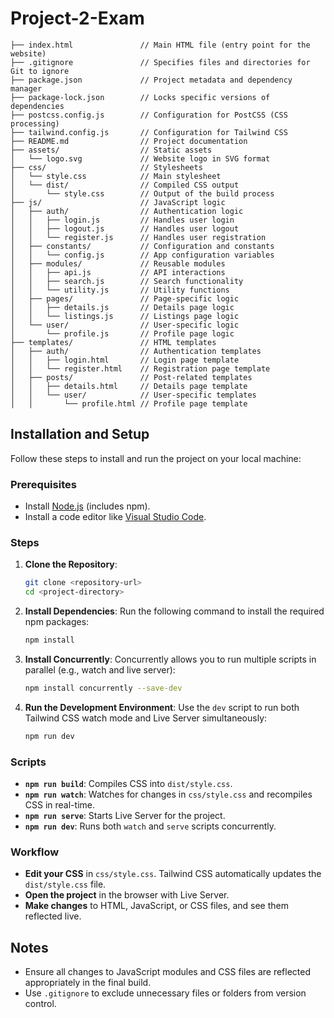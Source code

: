 # Project-2-Exam

```
├── index.html               // Main HTML file (entry point for the website)
├── .gitignore               // Specifies files and directories for Git to ignore
├── package.json             // Project metadata and dependency manager
├── package-lock.json        // Locks specific versions of dependencies
├── postcss.config.js        // Configuration for PostCSS (CSS processing)
├── tailwind.config.js       // Configuration for Tailwind CSS
├── README.md                // Project documentation
├── assets/                  // Static assets
│   └── logo.svg             // Website logo in SVG format
├── css/                     // Stylesheets
│   └── style.css            // Main stylesheet
│   └── dist/                // Compiled CSS output
│       └── style.css        // Output of the build process
├── js/                      // JavaScript logic
│   ├── auth/                // Authentication logic
│   │   ├── login.js         // Handles user login
│   │   ├── logout.js        // Handles user logout
│   │   └── register.js      // Handles user registration
│   ├── constants/           // Configuration and constants
│   │   └── config.js        // App configuration variables
│   ├── modules/             // Reusable modules
│   │   ├── api.js           // API interactions
│   │   ├── search.js        // Search functionality
│   │   └── utility.js       // Utility functions
│   ├── pages/               // Page-specific logic
│   │   ├── details.js       // Details page logic
│   │   └── listings.js      // Listings page logic
│   └── user/                // User-specific logic
│       └── profile.js       // Profile page logic
├── templates/               // HTML templates
│   ├── auth/                // Authentication templates
│   │   ├── login.html       // Login page template
│   │   └── register.html    // Registration page template
│   ├── posts/               // Post-related templates
│   │   ├── details.html     // Details page template
│   │   └── user/            // User-specific templates
│   │       └── profile.html // Profile page template
```

## Installation and Setup

Follow these steps to install and run the project on your local machine:

### Prerequisites
- Install [Node.js](https://nodejs.org/) (includes npm).
- Install a code editor like [Visual Studio Code](https://code.visualstudio.com/).

### Steps
1. **Clone the Repository**:
   ```bash
   git clone <repository-url>
   cd <project-directory>
   ```

2. **Install Dependencies**:
   Run the following command to install the required npm packages:
   ```bash
   npm install
   ```

3. **Install Concurrently**:
   Concurrently allows you to run multiple scripts in parallel (e.g., watch and live server):
   ```bash
   npm install concurrently --save-dev
   ```

4. **Run the Development Environment**:
   Use the `dev` script to run both Tailwind CSS watch mode and Live Server simultaneously:
   ```bash
   npm run dev
   ```

### Scripts
- **`npm run build`**: Compiles CSS into `dist/style.css`.
- **`npm run watch`**: Watches for changes in `css/style.css` and recompiles CSS in real-time.
- **`npm run serve`**: Starts Live Server for the project.
- **`npm run dev`**: Runs both `watch` and `serve` scripts concurrently.

### Workflow
- **Edit your CSS** in `css/style.css`. Tailwind CSS automatically updates the `dist/style.css` file.
- **Open the project** in the browser with Live Server.
- **Make changes** to HTML, JavaScript, or CSS files, and see them reflected live.

## Notes
- Ensure all changes to JavaScript modules and CSS files are reflected appropriately in the final build.
- Use `.gitignore` to exclude unnecessary files or folders from version control.


